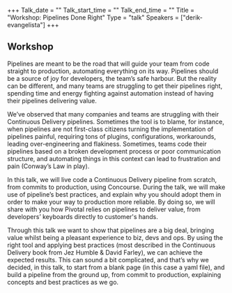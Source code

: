 +++
Talk_date = ""
Talk_start_time = ""
Talk_end_time = ""
Title = "Workshop: Pipelines Done Right"
Type = "talk"
Speakers = ["derik-evangelista"]
+++

## Workshop

Pipelines are meant to be the road that will guide your team from code straight to production, automating everything on its way. Pipelines should be a source of joy for developers, the team’s safe harbour. But the reality can be different, and many teams are struggling to get their pipelines right, spending time and energy fighting against automation instead of having their pipelines delivering value.

We’ve observed that many companies and teams are struggling with their Continuous Delivery pipelines. Sometimes the tool is to blame, for instance, when pipelines are not first-class citizens turning the implementation of pipelines painful, requiring tons of plugins, configurations, workarounds, leading over-engineering and flakiness. Sometimes, teams code their pipelines based on a broken development process or poor communication structure, and automating things in this context can lead to frustration and pain (Conway’s Law in play).

In this talk, we will live code a Continuous Delivery pipeline from scratch, from commits to production, using Concourse. During the talk, we will make use of pipeline’s best practices, and explain why you should adopt them in order to make your way to production more reliable. By doing so, we will share with you how Pivotal relies on pipelines to deliver value, from developers’ keyboards directly to customer's hands.

Through this talk we want to show that pipelines are a big deal, bringing value whilst being a pleasant experience to biz, devs and ops. By using the right tool and applying best practices (most described in the Continuous Delivery book from Jez Humble & David Farley), we can achieve the expected results. This can sound a bit complicated, and that’s why we decided, in this talk, to start from a blank page (in this case a yaml file), and build a pipeline from the ground up, from commit to production, explaining concepts and best practices as we go.

